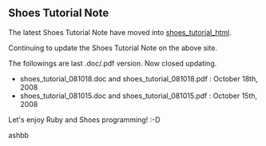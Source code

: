 Shoes Tutorial Note
-------------------

The latest Shoes Tutorial Note have moved into [shoes\_tutorial\_html](http://github.com/ashbb/shoes_tutorial_html/tree/master).

Continuing to update the Shoes Tutorial Note on the above site.


The followings are last .doc/.pdf version. Now closed updating.
+ shoes\_tutorial\_081018.doc and shoes\_tutorial\_081018.pdf : October 18th, 2008
+ shoes\_tutorial\_081015.doc and shoes\_tutorial\_081015.pdf : October 15th, 2008

Let's enjoy Ruby and Shoes programming! :-D

ashbb